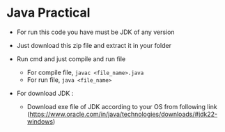# Java Practical

- For run this code you have must be JDK of any version
- Just download this zip file and extract it in your folder
- Run cmd and just compile and run file
  - For compile file, `javac <file_name>.java`
  - For run file, `java <file_name>`
    
- For download JDK :
  - Download exe file of JDK according to your OS from following link
    (https://www.oracle.com/in/java/technologies/downloads/#jdk22-windows)
